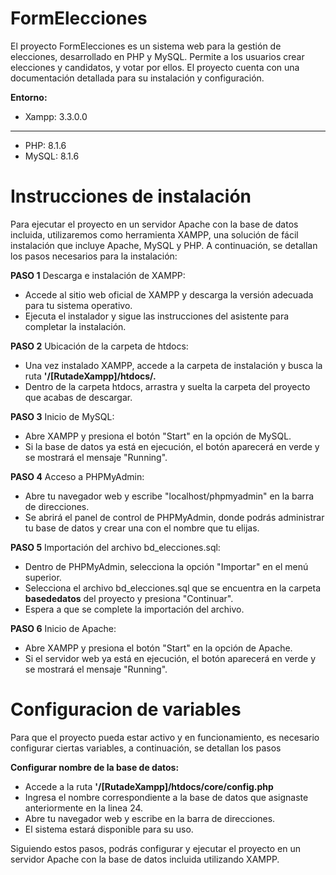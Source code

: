 # FormElecciones

El proyecto FormElecciones es un sistema web para la gestión de elecciones, desarrollado en PHP y MySQL. Permite a los usuarios crear elecciones y candidatos, y votar por ellos.  El proyecto cuenta con una documentación detallada para su instalación y configuración.


**Entorno:**

* Xampp: 3.3.0.0
----------------
* PHP: 8.1.6
* MySQL: 8.1.6

# Instrucciones de instalación

Para ejecutar el proyecto en un servidor Apache con la base de datos incluida, utilizaremos como herramienta XAMPP, una solución de fácil instalación que incluye Apache, MySQL y PHP. A continuación, se detallan los pasos necesarios para la instalación:

**PASO 1** Descarga e instalación de XAMPP:
- Accede al sitio web oficial de XAMPP y descarga la versión adecuada para tu sistema operativo.
- Ejecuta el instalador y sigue las instrucciones del asistente para completar la instalación.

**PASO 2** Ubicación de la carpeta de htdocs:
- Una vez instalado XAMPP, accede a la carpeta de instalación y busca la ruta **'/[RutadeXampp]/htdocs/.**
- Dentro de la carpeta htdocs, arrastra y suelta la carpeta del proyecto que acabas de descargar.

**PASO 3** Inicio de MySQL:
- Abre XAMPP y presiona el botón "Start" en la opción de MySQL.
- Si la base de datos ya está en ejecución, el botón aparecerá en verde y se mostrará el mensaje "Running".

**PASO 4** Acceso a PHPMyAdmin:
- Abre tu navegador web y escribe "localhost/phpmyadmin" en la barra de direcciones.
- Se abrirá el panel de control de PHPMyAdmin, donde podrás administrar tu base de datos y crear una con el nombre que tu elijas.

**PASO 5** Importación del archivo bd_elecciones.sql:
- Dentro de PHPMyAdmin, selecciona la opción "Importar" en el menú superior.
- Selecciona el archivo bd_elecciones.sql que se encuentra en la carpeta **basededatos** del proyecto y presiona "Continuar".
- Espera a que se complete la importación del archivo.

**PASO 6** Inicio de Apache:
- Abre XAMPP y presiona el botón "Start" en la opción de Apache.
- Si el servidor web ya está en ejecución, el botón aparecerá en verde y se mostrará el mensaje "Running".


# Configuracion de variables

Para que el proyecto pueda estar activo y en funcionamiento, es necesario configurar ciertas variables, a continuación, se detallan los pasos

**Configurar nombre de la base de datos:**
- Accede a la ruta **'/[RutadeXampp]/htdocs/core/config.php**
- Ingresa el nombre correspondiente a la base de datos que asignaste anteriormente en la linea 24.
- Abre tu navegador web y escribe [](http://localhost/) en la barra de direcciones.
- El sistema estará disponible para su uso.


Siguiendo estos pasos, podrás configurar y ejecutar el proyecto en un servidor Apache con la base de datos incluida utilizando XAMPP.
